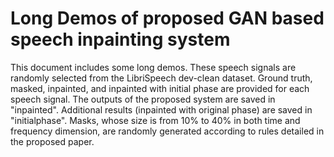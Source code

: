 # Long Demos of proposed GAN based speech inpainting system

This document includes some long demos. These speech signals are randomly selected from the LibriSpeech dev-clean dataset. Ground truth, masked, inpainted, and inpainted with initial phase are provided for each speech signal. The outputs of the proposed system are saved in "inpainted". Additional results (inpainted with original phase) are saved in "initialphase". Masks, whose size is from 10% to 40% in both time and frequency dimension, are randomly generated according to rules detailed in the proposed paper.

